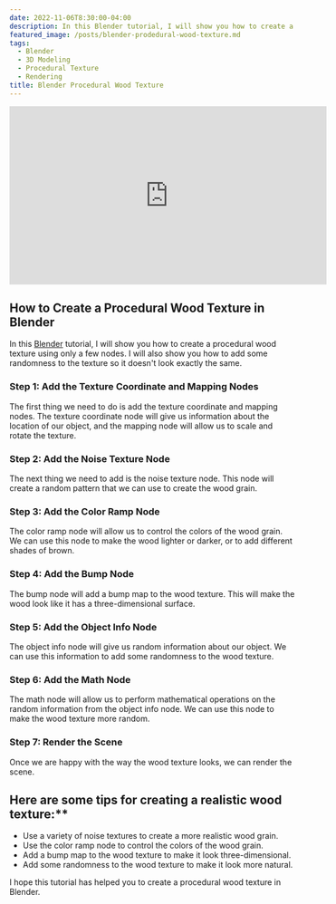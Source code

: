 ```yaml
---
date: 2022-11-06T8:30:00-04:00
description: In this Blender tutorial, I will show you how to create a procedural wood texture using only a few nodes.
featured_image: /posts/blender-prodedural-wood-texture.md
tags:
  - Blender
  - 3D Modeling
  - Procedural Texture
  - Rendering
title: Blender Procedural Wood Texture
---
```


<div class="iframe-16-9-container">
<iframe class="youTubeIframe" width="560" height="315" src="https://www.youtube.com/embed/mLMESPS2uKY?rel=0" title="YouTube video player" frameborder="0" allow="accelerometer; autoplay; clipboard-write; encrypted-media; gyroscope; picture-in-picture; web-share" allowfullscreen></iframe>
</div>

## How to Create a Procedural Wood Texture in Blender

In this [Blender](blender.md) tutorial, I will show you how to create a procedural wood texture using only a few nodes. I will also show you how to add some randomness to the texture so it doesn't look exactly the same.

### Step 1: Add the Texture Coordinate and Mapping Nodes

The first thing we need to do is add the texture coordinate and mapping nodes. The texture coordinate node will give us information about the location of our object, and the mapping node will allow us to scale and rotate the texture.

### Step 2: Add the Noise Texture Node

The next thing we need to add is the noise texture node. This node will create a random pattern that we can use to create the wood grain.

### Step 3: Add the Color Ramp Node

The color ramp node will allow us to control the colors of the wood grain. We can use this node to make the wood lighter or darker, or to add different shades of brown.

### Step 4: Add the Bump Node

The bump node will add a bump map to the wood texture. This will make the wood look like it has a three-dimensional surface.

### Step 5: Add the Object Info Node

The object info node will give us random information about our object. We can use this information to add some randomness to the wood texture.

### Step 6: Add the Math Node

The math node will allow us to perform mathematical operations on the random information from the object info node. We can use this node to make the wood texture more random.

### Step 7: Render the Scene

Once we are happy with the way the wood texture looks, we can render the scene.

## Here are some tips for creating a realistic wood texture:\*\*

- Use a variety of noise textures to create a more realistic wood grain.
- Use the color ramp node to control the colors of the wood grain.
- Add a bump map to the wood texture to make it look three-dimensional.
- Add some randomness to the wood texture to make it look more natural.

I hope this tutorial has helped you to create a procedural wood texture in Blender.
